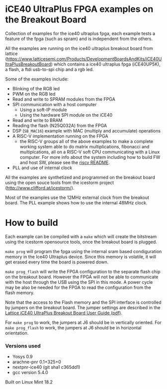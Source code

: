# iCE40 UltraPlus FPGA examples on the Breakout Board

Collection of examples for the ice40 ultraplus fpga, each example tests a feature of the fpga (such as spram) and is independent from the others.

All the examples are running on the ice40 ultraplus breakout board from lattice (https://www.latticesemi.com/Products/DevelopmentBoardsAndKits/iCE40UltraPlusBreakoutBoard)
which contains a ice40 ultraplus fpga (iCE40UP5K), a flash, a ftdi usb-to-spi chip and a rgb led.

Some of the examples include:
- Blinking of the RGB led
- PWM on the RGB led
- Read and write to SPRAM modules from the FPGA
- SPI communication with a host computer
   - Using a soft-IP module
   - Using the hardware SPI module on the iCE40
- Read and write to BRAM
- Reading the flash (N25Q032A) from the FPGA
- DSP (`SB_MAC16`) example with MAC (multiply and accumulate) operations
- A RISC-V implementation running on the FPGA
   - the RISC-V groups all of the above examples to make a complete
     working system able to do matrix multiplications, fibonacci and
     multiplcations, all on a RISC-V soft CPU communicating with a Linux
     computer. For more info about the system including how to build FW
     and host SW, please see the [riscv README](https://github.com/damdoy/ice40_ultraplus_examples/blob/master/riscv/README.md).
- PLL and use of internal clock

All the examples are synthetized and programmed on the breakout board using the open souce tools from the icestorm project (http://www.clifford.at/icestorm/).

Most of the examples use the 12MHz external clock from the breakout board. The PLL example shows how to use the internal 48MHz clock.

# How to build

Each example can be compiled with a `make` which will create the
bitstream using the icestorm opensource tools, once the breakout board
is plugged.

`make prog` will program the fpga using the internal sram based condiguration memory in
the Ice40 Ultraplus device. Since this memory is volatile, it will get
erased every time the board is powered down.

`make prog_flash` will write the FPGA configuration to the separate
flash chip on the breakout board. However the FPGA will not be able to
communicate with the host through the USB using the SPI in this mode. A
power cycle may be also be needed for the FPGA to read the configuration
from the flash memory.

Note that the access to the Flash memory and the SPI interface is
controlled by jumpers on the breakout board. The jumper settings are
described in the [Lattice iCE40
UltraPlus Breakout Board User Guide
(pdf)](https://www.latticesemi.com/view_document?document_id=51987).

For `make prog` to work, the jumpers at J6 should be in vertically
oriented. For `make prog_flash` to work, the jumpers at J6 should be in
horizontal orientation.

### Versions used

* Yosys 0.9
* arachne-pnr 0.1+325+0
* nextpnr-ice40 (git sha1 c365dd1)
* gcc version 5.4.0

Built on Linux Mint 18.2
